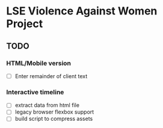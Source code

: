 # LSE Violence Against Women Project

## TODO

### HTML/Mobile version

- [ ] Enter remainder of client text

### Interactive timeline

- [ ] extract data from html file
- [ ] legacy browser flexbox support
- [ ] build script to compress assets
